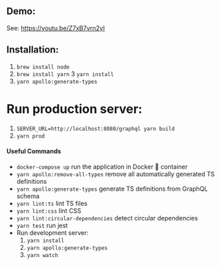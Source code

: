 ## Demo:
See: https://youtu.be/Z7xB7vrn2yI

## Installation:
1. `brew install node`
2. `brew install yarn`
3  `yarn install`
4. `yarn apollo:generate-types`

# Run production server:
1. `SERVER_URL=http://localhost:8080/graphql yarn build`
2. `yarn prod`

#### Useful Commands

- `docker-compose up` run the application in Docker 🐳 container
- `yarn apollo:remove-all-types` remove all automatically generated TS definitions
- `yarn apollo:generate-types` generate TS definitions from GraphQL schema
- `yarn lint:ts` lint TS files
- `yarn lint:css` lint CSS
- `yarn lint:circular-dependencies` detect circular dependencies
- `yarn test` run jest
- Run development server:
  1. `yarn install`
  2. `yarn apollo:generate-types`
  3. `yarn watch`

